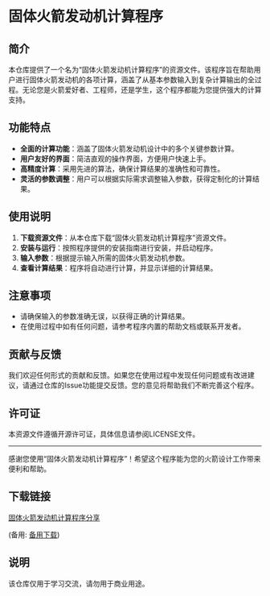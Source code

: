# 固体火箭发动机计算程序

## 简介

本仓库提供了一个名为“固体火箭发动机计算程序”的资源文件。该程序旨在帮助用户进行固体火箭发动机的各项计算，涵盖了从基本参数输入到复杂计算输出的全过程。无论您是火箭爱好者、工程师，还是学生，这个程序都能为您提供强大的计算支持。

## 功能特点

- **全面的计算功能**：涵盖了固体火箭发动机设计中的多个关键参数计算。
- **用户友好的界面**：简洁直观的操作界面，方便用户快速上手。
- **高精度计算**：采用先进的算法，确保计算结果的准确性和可靠性。
- **灵活的参数调整**：用户可以根据实际需求调整输入参数，获得定制化的计算结果。

## 使用说明

1. **下载资源文件**：从本仓库下载“固体火箭发动机计算程序”资源文件。
2. **安装与运行**：按照程序提供的安装指南进行安装，并启动程序。
3. **输入参数**：根据提示输入所需的固体火箭发动机参数。
4. **查看计算结果**：程序将自动进行计算，并显示详细的计算结果。

## 注意事项

- 请确保输入的参数准确无误，以获得正确的计算结果。
- 在使用过程中如有任何问题，请参考程序内置的帮助文档或联系开发者。

## 贡献与反馈

我们欢迎任何形式的贡献和反馈。如果您在使用过程中发现任何问题或有改进建议，请通过仓库的Issue功能提交反馈。您的意见将帮助我们不断完善这个程序。

## 许可证

本资源文件遵循开源许可证，具体信息请参阅LICENSE文件。

---

感谢您使用“固体火箭发动机计算程序”！希望这个程序能为您的火箭设计工作带来便利和帮助。

## 下载链接
[固体火箭发动机计算程序分享](https://pan.quark.cn/s/e59ace881e98) 

(备用: [备用下载](https://pan.baidu.com/s/15yqIRkWvXrtVH-_xXtV4_A?pwd=1234))

## 说明

该仓库仅用于学习交流，请勿用于商业用途。
